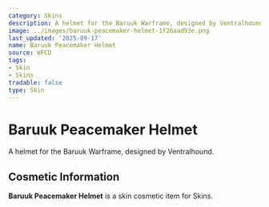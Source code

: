 ```yaml
---
category: Skins
description: A helmet for the Baruuk Warframe, designed by Ventralhound.
image: ../images/baruuk-peacemaker-helmet-1f26aad93e.png
last_updated: '2025-09-17'
name: Baruuk Peacemaker Helmet
source: WFCD
tags:
- Skin
- Skins
tradable: false
type: Skin
---
```


# Baruuk Peacemaker Helmet

A helmet for the Baruuk Warframe, designed by Ventralhound.

## Cosmetic Information

**Baruuk Peacemaker Helmet** is a skin cosmetic item for Skins.

